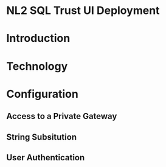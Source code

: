 # NL2 SQL Trust UI Deployment
# Introduction
# Technology
# Configuration
## Access to a Private Gateway
## String Subsitution
## User Authentication